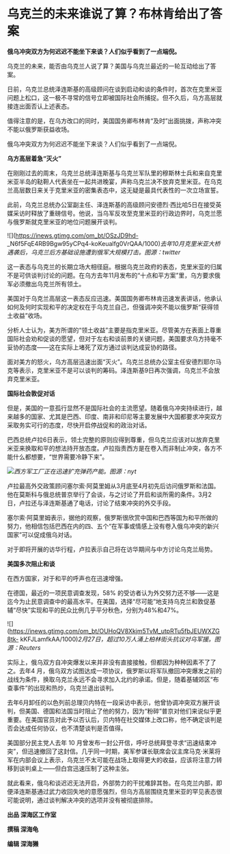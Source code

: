 # 乌克兰的未来谁说了算？布林肯给出了答案

**俄乌冲突双方为何迟迟不能坐下来谈？人们似乎看到了一点端倪。**

乌克兰的未来，能否由乌克兰人说了算？美国与乌克兰最近的一轮互动给出了答案。

日前，乌克兰总统泽连斯基的高级顾问在谈到启动和谈的条件时，首次在克里米亚问题上松口，这一极不寻常的信号立即被国际社会所捕捉。但不久后，乌方高层就接连出面否认上述表态。

值得注意的是，在乌方改口的同时，美国国务卿布林肯“及时”出面挑拨，声称冲突不能以俄罗斯获益收场。

俄乌冲突双方为何迟迟不能坐下来谈？人们似乎看到了一点端倪。

**乌方高层着急“灭火”**

在刚刚过去的周末，乌克兰总统泽连斯基与乌克兰军队里的穆斯林士兵和来自克里米亚半岛的鞑靼人代表坐在一起共进晚宴，声称乌克兰决不放弃克里米亚。在乌克兰高层数日来关于克里米亚的密集表态中，这无疑是最具代表性的一次立场宣誓。

此前，乌克兰总统办公室副主任、泽连斯基的高级顾问安德烈·西比哈5日在接受英媒采访时释放了重磅信号。他说，当乌军反攻至克里米亚的行政边界时，乌克兰愿与俄罗斯就克里米亚的地位问题展开谈判。

![](https://inews.gtimg.com/om_bt/OSzJD9hd-
_N6f5FqE4RB9Bgw95yCPq4-koKeualfg0VrQAA/1000)_去年10月克里米亚大桥遇袭后，乌克兰后方基础设施遭到俄军大规模打击。图源：twitter_

这一表态与乌克兰的长期立场大相径庭。根据乌克兰政府的表态，克里米亚的归属不是可供谈判讨论的问题。在乌方去年11月发布的“十点和平方案”里，乌方要求俄军必须撤出乌克兰所有领土。

美国对于乌克兰高层这一表态反应迅速。美国国务卿布林肯迅速发表讲话，他承认如何及何时实现和平的决定权在于乌克兰自己，但强调冲突不能以俄罗斯“获得领土收益”收场。

分析人士认为，美方所谓的“领土收益”主要是指克里米亚。尽管美方在表面上尊重国际社会劝和促谈的愿望，但对于左右和谈前景的关键问题，美国要求乌方持毫不妥协的态度——这在实际上堵死了双方通过谈判达成妥协的路径。

面对美方的怒火，乌方高层迅速出面“灭火”。乌克兰总统办公室主任安德烈耶尔马克等表示，克里米亚不是可以谈判的筹码。泽连斯基9日再次强调，乌克兰不会放弃克里米亚。

**国际社会敦促对话**

但是，美国的一意孤行显然不是国际社会的主流愿望。随着俄乌冲突持续进行，越来越多的国家、尤其是巴西、印度、南非和印尼等主要发展中大国都要求冲突双方采取务实可行的态度，尽快开启停战促和的政治对话。

巴西总统卢拉6日表示，领土完整的原则应得到尊重，但乌克兰应该对以放弃克里米亚来换取和平的想法持开放态度。卢拉指责西方是在卷入而非制止冲突，各方不能什么都想要，“世界需要冷静下来”。

![](https://inews.gtimg.com/om_bt/Oj7BkRIYbiH1fblktBx2knPcIPM_S_AutkmT9mQIybfLQAA/1000)_西方军工厂正在迅速扩充弹药产能。图源：nyt_

卢拉最高外交政策顾问塞尔索·阿莫里姆从3月底至4月初先后访问俄罗斯和法国。他在莫斯科与俄总统普京举行了会谈，与之讨论了开启和谈所需的条件。3月2日，卢拉还与泽连斯基通了电话，讨论了结束冲突的外交手段。

塞尔索·阿莫里姆表示，据他的观察，俄罗斯很欣赏中国和巴西等国为和平所做的努力，他相信包括巴西在内的四、五个“在军事或情感上没有卷入俄乌冲突的新兴国家”可以促成俄乌对话。

对于即将开展的访华行程，卢拉表示自己将在访华期间与中方讨论乌克兰局势。

**美国多次阻止和谈**

在西方国家，对于和平的呼声也在迅速增强。

在德国，最近的一项民意调查发现，58%
的受访者认为外交努力还不够——这是迄今为止民意调查中的最高水平。在美国，选择“尽可能”地支持乌克兰和敦促基辅“尽快”实现和平的民众比例几乎平分秋色，分别为48%和47%。

![](https://inews.gtimg.com/om_bt/OUHoQV8Xkjm5TvM_utpRTu5fbJEUWXZG8tk-
kKFJLamfkAA/1000)_2月27日，超过10万人涌上柏林街头抗议对乌军援。图源：Reuters_

实际上，俄乌双方自冲突爆发以来并非没有直接接触，但都因为种种因素不了了之。去年4
月，俄乌双方试图达成一项协议，俄罗斯以将军队撤回冲突爆发之前的战线为条件，换取乌克兰永远不会寻求加入北约的承诺。但是，随着基辅郊区“布查事件”的出现和热炒，乌克兰退出谈判。

去年6月卸任的以色列前总理贝内特在一段采访中表示，他曾协调冲突双方展开谈判，但美国、德国和法国当时阻止了他的努力，因为“粉碎”普京对他们来说似乎更重要。在美国官员对此予以否认后，贝内特在社交媒体上改口称，他不确定谈判是否会达成任何协议，也不清楚谈判是否值得。

美国部分民主党人去年 10
月曾发布一封公开信，呼吁总统拜登寻求“迅速结束冲突”，但迅速撤回了这封信。几乎同一时期，美军参谋长联席会议主席马克·米莱将军在内部会议上表示，乌克兰不太可能在战场上取得更大的收益，应该将注意力转移到谈判桌上——但白宫迅速压制了这种主张。

就此看来，俄乌和谈迟迟无法开启，外部势力的干扰难辞其咎。在乌克兰内部，即便泽连斯基通过武力收回失地的意愿强烈，但乌方高层围绕克里米亚的罕见表态很可能说明，通过谈判解决冲突的选项并没有被彻底排除。

**出品 深海区工作室**

**撰稿 深海龟**

**编辑 深海獭**

